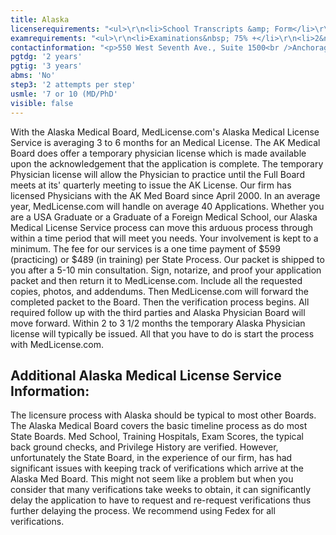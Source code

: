 ```yaml
---
title: Alaska
licenserequirements: "<ul>\r\n<li>School Transcripts &amp; Form</li>\r\n<li>Internship/Residency/Fellowship Forms</li>\r\n<li>All State Licenses (past/present)</li>\r\n<li>Examination Scores</li>\r\n<li>Privilege Hospitals - 5 years prior to the application</li>\r\n<li>DEA</li>\r\n<li>AMA or AOA Profile</li>\r\n<li>FSMB Board Action Report</li>\r\n<li>ECFMG (if an International Graduate)</li>\r\n</ul>"
examrequirements: "<ul>\r\n<li>Examinations&nbsp; 75% +</li>\r\n<li>2&nbsp;attempt limit per Step -&nbsp;USMLE</li>\r\n<li>10 total attempts- USMLE</li>\r\n<li>7 year limit-USMLE&nbsp;(10 years for MD/PhD)</li>\r\n<li>2&nbsp;year PGY for USA Grads</li>\r\n<li>3&nbsp;years PGY for Non-USA Grads</li>\r\n<li>State Exam Accepted if Pre-1975</li>\r\n<li>No 10 year Rule - No SPEX Requirement</li>\r\n</ul>"
contactinformation: "<p>550 West Seventh Ave., Suite 1500<br />Anchorage, AK 99501<br />Phone:(907) 269-8163<br />Fax:(907) 269-8196</p>\r\n<p><a href=\"https://www.commerce.alaska.gov/web/cbpl/ProfessionalLicensing/StateMedicalBoard.aspx\">www.commerce.state.ak.us</a></p>"
pgtdg: '2 years'
pgtig: '3 years'
abms: 'No'
step3: '2 attempts per step'
usmle: '7 or 10 (MD/PhD'
visible: false
---
```


<p>With the Alaska Medical Board, MedLicense.com's Alaska Medical License Service is averaging&nbsp;3 to&nbsp;6 months for an Medical License. The AK Medical Board does offer a temporary physician license which is made available upon the acknowledgement that the application is complete. The temporary Physician license will allow the Physician to practice until the Full Board meets at its' quarterly meeting to issue the AK License. Our firm has licensed Physicians with the AK Med Board since April 2000. In an average year, MedLicense.com will handle on average&nbsp;40 Applications. Whether you are a USA Graduate or a Graduate of a Foreign Medical School, our Alaska Medical License Service process can move this arduous process through within a time period that will meet you needs. Your involvement is kept to a minimum. The fee for our services is a one time payment of $599 (practicing) or $489 (in training) per State Process. Our packet is shipped to you after a 5-10 min consultation. Sign, notarize, and proof your application packet and then return it to MedLicense.com. Include all the requested copies, photos, and addendums. Then MedLicense.com will forward the completed packet to the Board. Then the verification process begins. All required follow up with the third parties and Alaska Physician Board will move forward. Within 2 to 3 1/2 months the temporary Alaska Physician license will typically be issued. All that you have to do is start the process with MedLicense.com.</p>
<h2 id="mcetoc_1cdps82gf0">Additional Alaska Medical License Service Information:</h2>
<p>The licensure process with Alaska should be typical to most other Boards. The Alaska Medical Board covers the basic timeline process as do most State Boards. Med School, Training Hospitals, Exam Scores, the typical back ground checks, and Privilege History are verified. However, unfortunately the State Board, in the experience of our firm, has had significant issues with keeping track of verifications which arrive at the Alaska Med Board. This might not seem like a problem but when you consider that many verifications take weeks to obtain, it can significantly delay the application to have to request and re-request verifications thus further delaying the process. We recommend using Fedex for all verifications.</p>